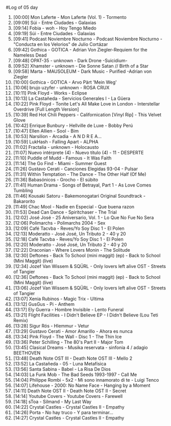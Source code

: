 #Log of 05 day

1. [00:00] Mon Laferte - Mon Laferte (Vol. 1) - Tormento
1. [09:09] Súi - Entre Ciudades - Galaxias
1. [09:14] Fobia - woh - Hoy Tengo Miedo
1. [09:19] Súi - Entre Ciudades - Galaxias
1. [09:41] Podcast Noviembre Nocturno - Podcast Noviembre Nocturno - "Conducta en los Velorios" de Julio Cortázar
1. [09:42] Gothica - GOTICA - Adrian Von Ziegler-Requiem for the Nameless Dead
1. [09:48] OPAT-35 - unknown - Dark Drone -Suicidium-
1. [09:52] Xhamster - unknown - Die Sonne Satan // Birth of a Star
1. [09:58] Marta - MAUSOLEUM - Dark Music - Purified -Adrian von Ziegler
1. [10:00] Gothica - GOTICA - Arvo Pärt 'Mein Weg'
1. [10:06] brujo uzyfer - unknown - ROSA CRUX
1. [10:11] Pink Floyd - Works - Eclipse
1. [10:13] La Castañeda - Servicios Generales I - La Güera
1. [10:22] Pink Floyd - Tonite Let's All Make Love in London - Interstellar Overdrive [Full Length Version]
1. [10:39] Red Hot Chili Peppers - Californication [Vinyl Rip] - This Velvet Glove
1. [10:42] Enrique Bunbury - Hellville de Luxe - Bobby Perú
1. [10:47] Ellen Allien - Sool - Bim
1. [10:53] Narsilion - Arcadia - A N D R E A...
1. [10:59] LukHash - Falling Apart - ALPHA
1. [11:02] Fractalia - unknown - Holocausto
1. [11:07] Nuevo intérprete (4) - Nuevo título (4) - 11 - DESPERTE
1. [11:10] Puddle of Mudd - Famous - It Was Faith
1. [11:14] The Go Find - Miami - Summer Guest
1. [11:26] Gustavo Cerati - Canciones Elegidas 93-04 - Pulsar
1. [11:31] Within Temptation - The Dance - The Other Half (Of Me)
1. [11:36] Babasónicos - Grocho - El súbito
1. [11:41] Human Drama - Songs of Betrayal, Part 1 - As Love Comes Tumbling
1. [11:46] Kousaki Satoru - Bakemonogatari Original Soundtrack - Bakarorito
1. [11:49] Chac Mool - Nadie en Especial - Que buena razon
1. [11:53] Dead Can Dance - Spiritchaser - The Trial
1. [12:02] José José - 25 Aniversario, Vol. 1 - Lo Que No Fue No Sera
1. [12:06] Polimarchs - Polimarchs 2004 - Sex
1. [12:09] Café Tacvba - Reves/Yo Soy Disc 1 - El Polen
1. [12:13] Moderatto - José José, Un Tributo 2 - 40 y 20
1. [12:18] Café Tacvba - Reves/Yo Soy Disc 1 - El Polen
1. [12:20] Moderatto - José José, Un Tributo 2 - 40 y 20
1. [12:22] Draconian - Where Lovers Monin - The Solitude
1. [12:30] Deftones - Back To School (mini maggit) (ep) - Back to School (Mini Maggit) (live)
1. [12:34] Jozef Van Wissem & SQÜRL - Only lovers left alive OST - Streets of Tangier
1. [12:36] Deftones - Back To School (mini maggit) (ep) - Back to School (Mini Maggit) (live)
1. [13:06] Jozef Van Wissem & SQÜRL - Only lovers left alive OST - Streets of Tangier
1. [13:07] Xenia Rubinos - Magic Trix - Ultima
1. [13:12] GusGus - Pi - Anthem
1. [13:17] Ely Guerra - Hombre Invisible - Lento Funeral
1. [13:21] Flight Facilities - I Didn't Believe EP - I Didn't Believe (Lou Teti Remix)
1. [13:28] Sigur Rós - Hlemmur - Vetur
1. [13:29] Gustavo Cerati - Amor Amarillo - Ahora es nunca
1. [13:34] Pink Floyd - The Wall - Disc 1 - The Thin Ice
1. [13:36] Peter Schilling - The 80's Part II - Major Tom
1. [13:45] Clasical Dreams - Musika reservata - sinfonia 4 / adagio BEETHOVEN
1. [13:48] Death Note OST III - Death Note OST III - Mello 2
1. [13:52] La Castañeda - 05 - Luna Metafísica
1. [13:56] Santa Sabina - Babel - La Risa De Dios
1. [14:03] La Funk Mob - The Bad Seeds 1993-1997 - Call Me
1. [14:04] Philippe Rombi - 5x2 - Mi sono innamorato di te - Luigi Tenco
1. [14:07] Lifehouse - 2000: No Name Face - Hanging by a Moment
1. [14:11] Death Note OST II - Death Note OST II - Secret
1. [14:14] Youtube Covers - Youtube Covers - Farewell
1. [14:18] sToa - Silmand - My Last Way
1. [14:22] Crystal Castles - Crystal Castles II - Empathy
1. [14:26] Porta - No hay truco - Y para terminar...
1. [14:27] Crystal Castles - Crystal Castles II - Empathy
